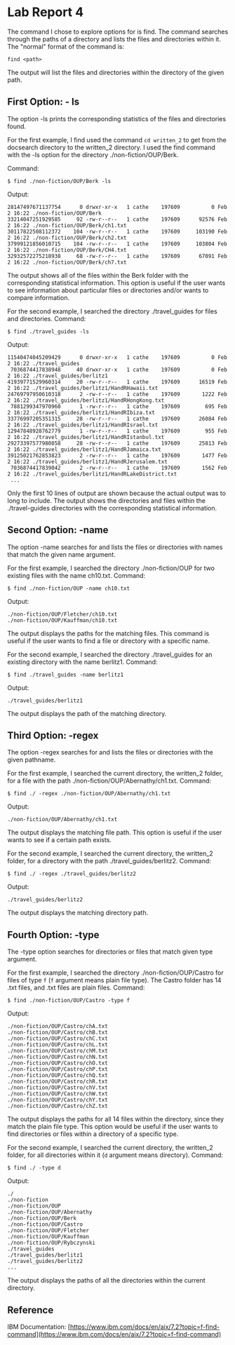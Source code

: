 # Lab Report 4

The command I chose to explore options for is find. The command searches through the paths of a directory and lists the files and directories within it. The "normal" format of the command is:
```
find <path>
```
The output will list the files and directories within the directory of the given path.

## First Option: - ls
The option -ls prints the corresponding statistics of the files and directories found.

For the first example, I find used the command `cd written_2` to get from the docsearch directory to the written_2 directory. I used the find command with the -ls option for the directory ./non-fiction/OUP/Berk.

Command:
```
$ find ./non-fiction/OUP/Berk -ls
```
Output:
```
28147497671137754      0 drwxr-xr-x   1 cathe    197609          0 Feb  2 16:22 ./non-fiction/OUP/Berk
33214047251929585     92 -rw-r--r--   1 cathe    197609      92576 Feb  2 16:22 ./non-fiction/OUP/Berk/ch1.txt
30117822508112372    104 -rw-r--r--   1 cathe    197609     103190 Feb  2 16:22 ./non-fiction/OUP/Berk/ch2.txt
37999121856010715    104 -rw-r--r--   1 cathe    197609     103804 Feb  2 16:22 ./non-fiction/OUP/Berk/CH4.txt
32932572275218938     68 -rw-r--r--   1 cathe    197609      67091 Feb  2 16:22 ./non-fiction/OUP/Berk/ch7.txt
```
The output shows all of the files within the Berk folder with the corresponding statistical information. This option is useful if the user wants to see information about particular files or directories and/or wants to compare information.

For the second example, I searched the directory ./travel_guides for files and directories.
Command:
```
$ find ./travel_guides -ls
```
Output:
```
11540474045209429      0 drwxr-xr-x   1 cathe    197609          0 Feb  2 16:22 ./travel_guides
 7036874417838948     40 drwxr-xr-x   1 cathe    197609          0 Feb  2 16:22 ./travel_guides/berlitz1
41939771529960314     20 -rw-r--r--   1 cathe    197609      16519 Feb  2 16:22 ./travel_guides/berlitz1/HandRHawaii.txt
24769797950610318      2 -rw-r--r--   1 cathe    197609       1222 Feb  2 16:22 ./travel_guides/berlitz1/HandRHongKong.txt
 7881299347970960      1 -rw-r--r--   1 cathe    197609        695 Feb  2 16:22 ./travel_guides/berlitz1/HandRIbiza.txt
33776997205351315     28 -rw-r--r--   1 cathe    197609      26084 Feb  2 16:22 ./travel_guides/berlitz1/HandRIsrael.txt
12947848928762779      1 -rw-r--r--   1 cathe    197609        955 Feb  2 16:22 ./travel_guides/berlitz1/HandRIstanbul.txt
29273397577980858     28 -rw-r--r--   1 cathe    197609      25813 Feb  2 16:22 ./travel_guides/berlitz1/HandRJamaica.txt
39125021762853823      2 -rw-r--r--   1 cathe    197609       1477 Feb  2 16:22 ./travel_guides/berlitz1/HandRJerusalem.txt
 7036874417839042      2 -rw-r--r--   1 cathe    197609       1562 Feb  2 16:22 ./travel_guides/berlitz1/HandRLakeDistrict.txt
 ...
```
Only the first 10 lines of output are shown because the actual output was to long to include. The output shows the directories and files within the ./travel-guides directories with the corresponding statistical information.

## Second Option: -name
The option -name searches for and lists the files or directories with names that match the given name argument.

For the first example, I searched the directory ./non-fiction/OUP for two existing files with the name ch10.txt.
Command:
```
$ find ./non-fiction/OUP -name ch10.txt
```
Output:
```
./non-fiction/OUP/Fletcher/ch10.txt
./non-fiction/OUP/Kauffman/ch10.txt
```
The output displays the paths for the matching files. This command is useful if the user wants to find a file or directory with a specific name.

For the second example, I searched the directory ./travel_guides for an existing directory with the name berlitz1.
Command:
```
$ find ./travel_guides -name berlitz1
```
Output:
```
./travel_guides/berlitz1
```
The output displays the path of the matching directory.

## Third Option: -regex
The option -regex searches for and lists the files or directories with the given pathname.

For the first example, I searched the current directory, the written_2 folder, for a file with the path ./non-fiction/OUP/Abernathy/ch1.txt.
Command:
```
$ find ./ -regex ./non-fiction/OUP/Abernathy/ch1.txt
```
Output:
```
./non-fiction/OUP/Abernathy/ch1.txt
```
The output displays the matching file path. This option is useful if the user wants to see if a certain path exists.

For the second example, I searched the current directory, the written_2 folder, for a directory with the path ./travel_guides/berlitz2.
Command:
```
$ find ./ -regex ./travel_guides/berlitz2
```
Output:
```
./travel_guides/berlitz2
```
The output displays the matching directory path.

## Fourth Option: -type
The -type option searches for directories or files that match given type argument.

For the first example, I searched the directory ./non-fiction/OUP/Castro for files of type `f` (`f` argument means plain file type). The Castro folder has 14 .txt files, and .txt files are plain files.
Command:
```
$ find ./non-fiction/OUP/Castro -type f
```
Output:
```
./non-fiction/OUP/Castro/chA.txt
./non-fiction/OUP/Castro/chB.txt
./non-fiction/OUP/Castro/chC.txt
./non-fiction/OUP/Castro/chL.txt
./non-fiction/OUP/Castro/chM.txt
./non-fiction/OUP/Castro/chN.txt
./non-fiction/OUP/Castro/chO.txt
./non-fiction/OUP/Castro/chP.txt
./non-fiction/OUP/Castro/chQ.txt
./non-fiction/OUP/Castro/chR.txt
./non-fiction/OUP/Castro/chV.txt
./non-fiction/OUP/Castro/chW.txt
./non-fiction/OUP/Castro/chY.txt
./non-fiction/OUP/Castro/chZ.txt
```
The output displays the paths for all 14 files within the directory, since they match the plain file type. This option would be useful if the user wants to find directories or files within a directory of a specific type.

For the second example, I searched the current directory, the written_2 folder, for all directories within it (`d` argument means directory). 
Command:
```
$ find ./ -type d
```
Output:
```
./
./non-fiction
./non-fiction/OUP
./non-fiction/OUP/Abernathy
./non-fiction/OUP/Berk
./non-fiction/OUP/Castro
./non-fiction/OUP/Fletcher
./non-fiction/OUP/Kauffman
./non-fiction/OUP/Rybczynski
./travel_guides
./travel_guides/berlitz1
./travel_guides/berlitz2
...
```
The output displays the paths of all the directories within the current directory.

## Reference
IBM Documentation: [https://www.ibm.com/docs/en/aix/7.2?topic=f-find-command](https://www.ibm.com/docs/en/aix/7.2?topic=f-find-command)
